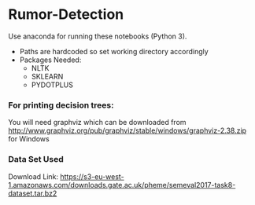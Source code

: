 # Rumor-Detection
Use anaconda for running these notebooks (Python 3).
* Paths are hardcoded so set working directory accordingly
* Packages Needed:
  * NLTK
  * SKLEARN
  * PYDOTPLUS
### For printing decision trees:
You will need graphviz which can be downloaded from http://www.graphviz.org/pub/graphviz/stable/windows/graphviz-2.38.zip for Windows
### Data Set Used
Download Link: https://s3-eu-west-1.amazonaws.com/downloads.gate.ac.uk/pheme/semeval2017-task8-dataset.tar.bz2 
